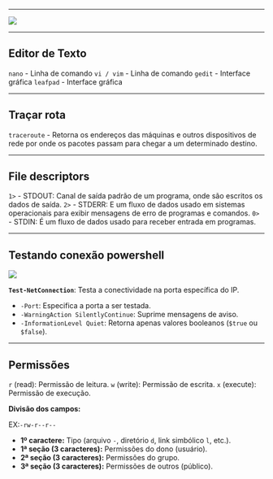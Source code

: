 
---

![](https://i.imgur.com/CdJ1zyM.png)

---

## Editor de Texto

``nano`` - Linha de comando
``vi / vim`` - Linha de comando
``gedit`` - Interface gráfica
``leafpad`` - Interface gráfica

---
## Traçar rota

``traceroute`` - Retorna os endereços das máquinas e outros dispositivos de rede  por onde os pacotes passam para chegar a um determinado destino.

---
## File descriptors 

``1>`` - STDOUT: Canal de saída padrão de um programa, onde são escritos os dados de saída.
``2>`` - STDERR: E um fluxo de dados usado em sistemas operacionais para exibir mensagens de erro de programas e comandos. 
``0>`` - STDIN: É um fluxo de dados usado para receber entrada em programas.

---

## Testando conexão powershell

![](https://i.imgur.com/yBffar5.png)

**`Test-NetConnection`**: Testa a conectividade na porta específica do IP.

- `-Port`: Especifica a porta a ser testada.
- `-WarningAction SilentlyContinue`: Suprime mensagens de aviso.
- `-InformationLevel Quiet`: Retorna apenas valores booleanos (`$true` ou `$false`).

---

## Permissões

``r`` (read): Permissão de leitura.
``w`` (write): Permissão de escrita.
``x`` (execute): Permissão de execução. 

**Divisão dos campos:**

EX:``-rw-r--r--``

- **1º caractere:** Tipo (arquivo `-`, diretório `d`, link simbólico `l`, etc.).
- **1ª seção (3 caracteres):** Permissões do dono (usuário).
- **2ª seção (3 caracteres):** Permissões do grupo.
- **3ª seção (3 caracteres):** Permissões de outros (público).

